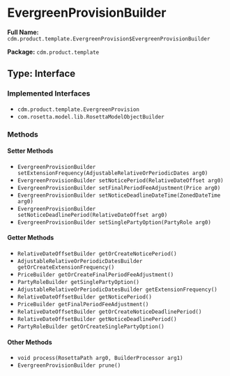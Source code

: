# EvergreenProvisionBuilder

**Full Name:** `cdm.product.template.EvergreenProvision$EvergreenProvisionBuilder`

**Package:** `cdm.product.template`

## Type: Interface

### Implemented Interfaces

- `cdm.product.template.EvergreenProvision`
- `com.rosetta.model.lib.RosettaModelObjectBuilder`

### Methods

#### Setter Methods

- `EvergreenProvisionBuilder setExtensionFrequency(AdjustableRelativeOrPeriodicDates arg0)`
- `EvergreenProvisionBuilder setNoticePeriod(RelativeDateOffset arg0)`
- `EvergreenProvisionBuilder setFinalPeriodFeeAdjustment(Price arg0)`
- `EvergreenProvisionBuilder setNoticeDeadlineDateTime(ZonedDateTime arg0)`
- `EvergreenProvisionBuilder setNoticeDeadlinePeriod(RelativeDateOffset arg0)`
- `EvergreenProvisionBuilder setSinglePartyOption(PartyRole arg0)`

#### Getter Methods

- `RelativeDateOffsetBuilder getOrCreateNoticePeriod()`
- `AdjustableRelativeOrPeriodicDatesBuilder getOrCreateExtensionFrequency()`
- `PriceBuilder getOrCreateFinalPeriodFeeAdjustment()`
- `PartyRoleBuilder getSinglePartyOption()`
- `AdjustableRelativeOrPeriodicDatesBuilder getExtensionFrequency()`
- `RelativeDateOffsetBuilder getNoticePeriod()`
- `PriceBuilder getFinalPeriodFeeAdjustment()`
- `RelativeDateOffsetBuilder getOrCreateNoticeDeadlinePeriod()`
- `RelativeDateOffsetBuilder getNoticeDeadlinePeriod()`
- `PartyRoleBuilder getOrCreateSinglePartyOption()`

#### Other Methods

- `void process(RosettaPath arg0, BuilderProcessor arg1)`
- `EvergreenProvisionBuilder prune()`

